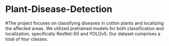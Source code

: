 # Plant-Disease-Detection

#The project focuses on classifying diseases in cotton plants and localizing the affected areas. We utilized pretrained models for both classification and localization, specifically ResNet-50 and YOLOv5. Our dataset comprises a total of four classes.
